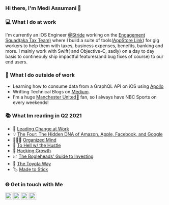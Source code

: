 ### Hi there, I'm Medi Assumani 👋

### 💻 What I do at work

I'm currently an iOS Engineer [@Stride](https://www.stridehealth.com/) working on the [Engagement Squad(aka Tax Team)](https://www.stridehealth.com/tax) where I build a suite of tools([AppStore Link](https://apps.apple.com/us/app/stride-mileage-tax-tracker/id1041591359)) for gig workers to help them with taxes, business expenses, benefits, banking and more. I mainly work with Swift( and Objective-C, sadly) on a day to day basis to contineouly ship impactful features(and bug fixes of course) to our end users.

### 📌 What I do outside of work

* Learning how to consume data from a GraphQL API on iOS using [Apollo](https://www.apollographql.com/docs/ios/)
* Writting Technical Blogs on [Medium](https://medium.com/@mediassumani49).
* I'm a huge [Manchester United🔴](https://www.google.com/search?q=manchester+united&oq=manche&aqs=chrome.1.69i57j35i39i355j46i67i433j0i67i131i433j46i433j69i60l2j69i65.1588j1j1&sourceid=chrome&ie=UTF-8#sie=t;/m/050fh;2;/m/02_tc;mt;fp;1;;) fan, so I always have NBC Sports on every weekends!

### 📚 What Im reading in Q2 2021

*  🔑 [Leading Change at Work](https://www.amazon.com/Leading-Change-At-Work-Structure/dp/1092964282#:~:text=Leading%20Change%20at%20Work%20is,come%20only%20from%20the%20top.) 
* 💡 [The Four: The Hidden DNA of Amazon, Apple, Facebook, and Google](https://www.amazon.com/Four-Hidden-Amazon-Facebook-Google/dp/0525501223)
* 🧘🏽‍♂️ [Organized Mind](https://www.amazon.com/Organized-Mind-Thinking-Straight-Information/dp/0147516315)
* 🚫 [To Hell w/ the Hustle](https://www.amazon.com/Hell-Hustle-Reclaiming-Overworked-Overconnected/dp/0718039203)
* 🧬 [Hacking Growth](https://www.amazon.com/Hacking-Growth-Fastest-Growing-Companies-Breakout/dp/045149721X)
* 📈 [The Bogleheads' Guide to Investing](https://www.amazon.com/Bogleheads-Guide-Investing-Taylor-Larimore/dp/1118921283)
* 📃 [The Toyota Way](https://www.amazon.com/Toyota-Way-Management-Principles-Manufacturer/dp/0071392319)
* 🏷 [Made to Stick](https://www.amazon.com/Made-Stick-Ideas-Survive-Others/dp/1400064287)


### 🌐 Get in touch with Me

  <a href="mailto:mediassumani49@gmail.com">
    <img align="left" alt="Medi Assumani | Medium" width="22px" src="https://cdn.iconscout.com/icon/free/png-256/gmail-32-761667.png"/>
  </a>
  <a href="https://medium.com/@mediassumani49">
    <img align="left" alt="Medi Assumani | Medium" width="22px" src="https://cdn.jsdelivr.net/npm/simple-icons@3.12.0/icons/medium.svg" />
  </a>
  <a href="https://www.instagram.com/_mediboss/">
    <img align="left" alt="Medi Assumani | Instagram" width="22px" src="https://cdn.jsdelivr.net/npm/simple-icons@v3/icons/instagram.svg" />
  </a>
  <a href="https://www.linkedin.com/in/medi-assumani/">
     <img align="left" alt="Medi Assumani | LinkedIn" width="22px" src="https://cdn.jsdelivr.net/npm/simple-icons@v3/icons/linkedin.svg" />
  </a>
